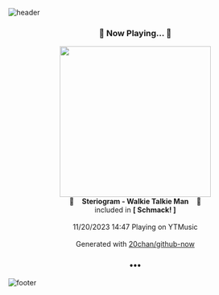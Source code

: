 ![header](https://capsule-render.vercel.app/api?type=wave&height=170&section=header&fontColor=090707&fontAlignX=45&fontAlignY=65&fontSize=100)

<h3 align="center">🎵 Now Playing... 🎵</h3>
<p align="center">
  <a href="https://music.youtube.com/watch?v=rsbTdhCLpNE">
    <img width="300" src="https://lh3.googleusercontent.com/JpRLnvCIZPBqjXovCl1GzqBaDRjNYZVFOUvJ3ZO7xQDFMVFQms19cDKWg49WcS-dfyIp5_uGqV20DhJV">
  </a>
  <br>
  🎵&nbsp&nbsp&nbsp <b>Steriogram - Walkie Talkie Man</b> &nbsp&nbsp&nbsp🎵
  <br>
  included in <b>[ Schmack! ]</b>
  
  <br />
  <br />
  11/20/2023 14:47 Playing on YTMusic
  <br />
  <br />
  Generated with <a href="https://github.com/20chan/github-now">20chan/github-now</a>
</p>

<h3 align="center">•••</h3>

![footer](https://capsule-render.vercel.app/api?type=wave&height=150&section=footer)
